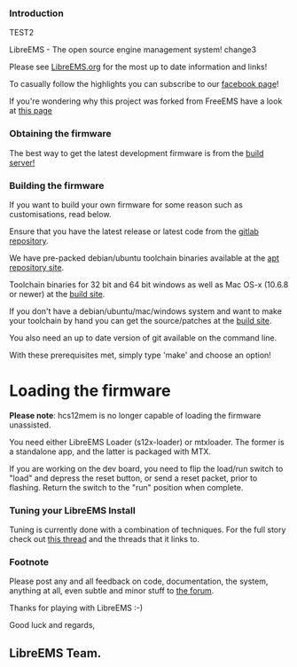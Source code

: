 

### Introduction
TEST2

LibreEMS - The open source engine management system! change3

Please see [LibreEMS.org](http://LibreEMS.org) for the most up to date information and links!

To casually follow the highlights you can subscribe to our [facebook page](http://www.facebook.com/OfficialLibreEMS)!

If you're wondering why this project was forked from FreeEMS have a look at [this page](http://blogs.libreems.org/why-did-we-fork-from-freeems/)

### Obtaining the firmware

The best way to get the latest development firmware is from the [build server!](http://builds.libreems.org/Firmware)

### Building the firmware

If you want to build your own firmware for some reason such as customisations, read below.

Ensure that you have the latest release or latest code from the [gitlab repository](https://gitlab.com/libreems-suite/libreems-firmware.git).

We have pre-packed debian/ubuntu toolchain binaries available at the [apt repository site](https://apt.libreems.org).

Toolchain binaries for 32 bit and 64 bit windows as well as Mac OS-x (10.6.8 or newer) at the [build site](https://builds.libreems.org/ToolChains).

If you don't have a debian/ubuntu/mac/windows system and want to make your toolchain by hand you can get the source/patches at the [build site](https://builds.libreems.org/ToolChains/Source).

You also need an up to date version of git available on the command line.

With these prerequisites met, simply type 'make' and choose an option!

# Loading the firmware

**Please note**: hcs12mem is no longer capable of loading the firmware unassisted.

You need either LibreEMS Loader (s12x-loader) or mtxloader. The former is a standalone app, and the latter is packaged with MTX.


If you are working on the dev board, you need to flip the load/run switch
to "load" and depress the reset button, or send a reset packet, prior to
flashing.  Return the switch to the "run" position when complete.

### Tuning your LibreEMS Install

Tuning is currently done with a combination of techniques. For the full story
check out [this thread](https://forums.libreems.org/forumdisplay.php?fid=8)
and the threads that it links to.

### Footnote

Please post any and all feedback on code, documentation, the system, anything
at all, even subtle and minor stuff to [the forum](https://forums.libreems.org).

Thanks for playing with LibreEMS :-)

Good luck and regards,

## LibreEMS Team.

